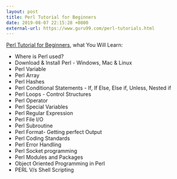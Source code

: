 ```yaml
---
layout: post
title: Perl Tutorial for Beginners
date: 2019-08-07 22:15:28 +0800
external-url: https://www.guru99.com/perl-tutorials.html
---
```


[Perl Tutorial for Beginners](https://www.guru99.com/perl-tutorials.html), what You Will Learn:

- Where is Perl used?
- Download & Install Perl - Windows, Mac & Linux
- Perl Variable
- Perl Array
- Perl Hashes
- Perl Conditional Statements - If, If Else, Else if, Unless, Nested if
- Perl Loops - Control Structures
- Perl Operator
- Perl Special Variables
- Perl Regular Expression
- Perl File I/O
- Perl Subroutine
- Perl Format- Getting perfect Output
- Perl Coding Standards
- Perl Error Handling
- Perl Socket programming
- Perl Modules and Packages
- Object Oriented Programming in Perl
- PERL V/s Shell Scripting